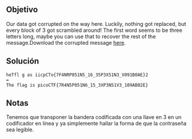 ## Objetivo
Our data got corrupted on the way here. Luckily, nothing got replaced, but every block of 3 got scrambled around! The first word seems to be three letters long, maybe you can use that to recover the rest of the message.Download the corrupted message [here](https://artifacts.picoctf.net/c/192/message.txt).
## Solución
```note
heTfl g as iicpCTo{7F4NRP051N5_16_35P3X51N3_V091B0AE}2
=
The flag is picoCTF{7R4N5P051N6_15_3XP3N51V3_109AB02E}
```
## Notas
Tenemos que transponer la bandera codificada con una llave en 3 en un codificador en línea y ya simplemente hallar la forma de que la contraseña sea legible.
